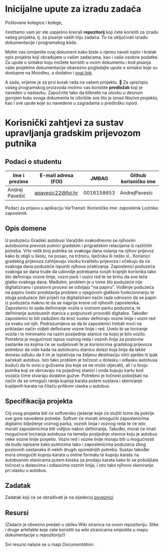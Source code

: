 # Inicijalne upute za izradu zadaća
Poštovane kolegice i kolege, 

čestitamo vam jer ste uspješno kreirali **repozitorij** koji ćete koristiti za izradu vašeg projekta, tj. za pisanje vaših triju zadaća. To će uključivati izradu dokumentacije i programskog kôda.

Molim vas izmijenite ovaj dokument kako biste u njemu naveli naziv i kratak opis projekta koji obrađujete u vašim zadaćama, kao i vaše osobne podatke. Za upute o sintaksi koju možete koristiti u ovom dokumentu i kod pisanja vaše projektne dokumentacije obavezno pogledajte upute o sintaksi koje su dostupne na Moodleu, a dodatno i [ovaj link](https://guides.github.com/features/mastering-markdown/).

A sada, vrijeme je za prvi korak rada na vašem projektu. 🙂 Za upis/opis vašeg programskog proizvoda molimo vas koristite **predložak** koji je naveden u nastavku. Započnite tako da kliknete na *olovku* u desnom gornjem kutu ovoga dokumenta te izbrišite sve što je iznad _Naziva projekta_, kao i sve upute koje su navedene u zagradama u predlošku ispod.

# Korisnički zahtjevi za sustav upravljanja gradskim prijevozom putnika

## Podaci o studentu

Ime i prezime | E-mail adresa (FOI) | JMBAG | Github korisničko ime
------------  | ------------------- | ----- | ---------------------
Andrej Pavešić | apavesic22@foi.hr | 0016158653 | AndrejPavesic

Podaci za prijavu u aplikaciju VarTransit:
Korisničko ime: zaposlenik
Lozinka: zaposlenik

## Opis domene
U poduzeću Gradski autobusi Varaždin svakodnevno se njihovim autobusima prevoze putnici gradskim i prigradskim relacijama iz različitih potreba. Vrlo velik broj putnika se svakoga dana oslanja na njihov prijevoz kako bi stigli u školu, na posao, na tržnicu, liječniku ili nešto sl.. Korisnici gradskog prijevoza zahtijevaju visoku kvalitetu prijevoza i očekuju da će svakoga dana poduzeće ispuniti njihova očekivanja. Zaposlenici poduzeća svakoga se dana trude da udovolje potrebama svojih krajnjih korisnika tako što definiraju vozne linije, vozni park i vozni red te se brinu da sve teče glatko svakoga dana. Međutim, problem je u tome što poduzeće nije digitalizirano i poslovni procesi se odvijaju "na papiru". Vođenje poduzeća na papiru često predstavlja problem u njegovom glatkom funkcioniranju te stoga poduzeće želi prijeći na digitalizirani način rada odnosno da se papiri iz poduzeća maknu te da se najprije krene od njihovih zaposlenika. Zaposlenici bi sada definiranje
vozila u voznom parku poduzeća, te definiranje autobusnih stanica u potpunosti provodili digitalno. Također zaposlenici bi bili zaduženi da kroz sustav definiraju vozne linije i vozni red za svaku od njih. Podrazumijeva se da bi zaposlenici trebali moći na prikladan način vidjeti definirane vozne linije i red. Uvelo bi se lociranje vozila i to minimalno na razini posljednje stanice na kojoj je bilo vozilo. Potrebna je mogućnost ispisa voznog reda i voznih linija za poslovne sastanke na kojima će se sudjelovati te je korisnicima gradskog prijevoza potrebno da vide kada na autobusnu stanicu dolazi koja linija da lakše donesu odluku da li im je isplativije na željenu destinaciju otići pješke ili ipak sačekati autobus. Isto tako problem je točnost u dolasku i odlasku autobusa budući da to ovisi o gužvama (na koje se ne može utjecati), ali i o broju putnika koji se ukrcavaju na pojedinoj stanici i onda kupuju kartu kod vozača čime stvaraju dodatne gužve. Potrebno je točnost poboljšati na način da se omogući ranija kupnja karata putem sustava i skeniranje kupljenih karata na čitaču prilikom ulaska u autobus. 

## Specifikacija projekta
Cilj ovog projekta biti će softversko rješenje koje će služiti tome da pokrije sve gore navedene potrebe. Softver će morati omogućiti zaposlenicima digitalno bilježenje voznog parka, voznih linija i voznog reda te će isto morati zaposlenicima biti vidljivo nakon definiranja. Također, morat će imati mogućnost lociranja autobusa na temelju posljednje stanice koju je autobus neke vozne linije posjetio. Vozni red i vozne linije moraju biti u mogućnosti da budu ispisane kako putnicima tako i zaposlenicima poduzeća zbog poslovnih sastanaka ili nekih drugih sporednijih potreba. Sustav također mora omogućiti kupnju karata u online formatu te kupnju karata na autobusnim stanicama putem kioska za prodaju karata kako bi se poboljšala točnost u dolascima i odlascima voznih linija, i isto tako njihovo skeniranje pri ulasku u autobus. 

## Zadatak
Zadatak koji će se obrađivati je na sljedećoj [poveznici](https://github.com/foivz/pi2024-zadace-AndrejPavesic/blob/1436d132724873448e9857101f9565661b9b0058/Zadatak%20-%20Gradski%20prijevoz.pdf)

## Resursi
(Zadaće je obvezno predati u obliku Wiki stranica na ovom repozitoriju. Slike i druge artefakte koje ćete koristiti na wiki stranicama smjestite u mapu dokumentacije u repozitoriju!)

Svi resursi nalaze se u mapi _Documentation_.
